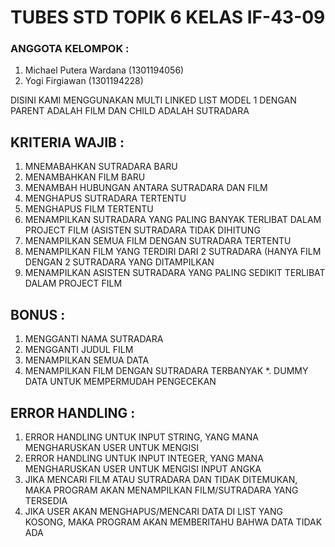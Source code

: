 # TUBES STD TOPIK 6 KELAS IF-43-09 #

### ANGGOTA KELOMPOK : ###
1. Michael Putera Wardana (1301194056)
2. Yogi Firgiawan (1301194228)

DISINI KAMI MENGGUNAKAN MULTI LINKED LIST MODEL 1
DENGAN PARENT ADALAH FILM
DAN CHILD ADALAH SUTRADARA

## KRITERIA WAJIB : ##
1. MNEMABAHKAN SUTRADARA BARU
2. MENAMBAHKAN FILM BARU
3. MENAMBAH HUBUNGAN ANTARA SUTRADARA DAN FILM
4. MENGHAPUS SUTRADARA TERTENTU
5. MENGHAPUS FILM TERTENTU
6. MENAMPILKAN SUTRADARA YANG PALING BANYAK TERLIBAT DALAM PROJECT FILM (ASISTEN SUTRADARA TIDAK DIHITUNG
7. MENAMPILKAN SEMUA FILM DENGAN SUTRADARA TERTENTU
8. MENAMPILKAN FILM YANG TERDIRI DARI 2 SUTRADARA (HANYA FILM DENGAN 2 SUTRADARA YANG DITAMPILKAN
9. MENAMPILKAN ASISTEN SUTRADARA YANG PALING SEDIKIT TERLIBAT DALAM PROJECT FILM

## BONUS : ##
1. MENGGANTI NAMA SUTRADARA
2. MENGGANTI JUDUL FILM
3. MENAMPILKAN SEMUA DATA
4. MENAMPILKAN FILM DENGAN SUTRADARA TERBANYAK
*. DUMMY DATA UNTUK MEMPERMUDAH PENGECEKAN
## ERROR HANDLING : ##
1. ERROR HANDLING UNTUK INPUT STRING, YANG MANA MENGHARUSKAN USER UNTUK MENGISI
2. ERROR HANDLING UNTUK INPUT INTEGER, YANG MANA MENGHARUSKAN USER UNTUK MENGISI INPUT ANGKA
3. JIKA MENCARI FILM ATAU SUTRADARA DAN TIDAK DITEMUKAN, MAKA PROGRAM AKAN MENAMPILKAN FILM/SUTRADARA YANG TERSEDIA
4. JIKA USER AKAN MENGHAPUS/MENCARI DATA DI LIST YANG KOSONG, MAKA PROGRAM AKAN MEMBERITAHU BAHWA DATA TIDAK ADA
